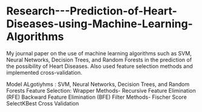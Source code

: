 # Research---Prediction-of-Heart-Diseases-using-Machine-Learning-Algorithms
My journal paper on the use of machine learning algorithms such as SVM, Neural Networks, Decision Trees, and Random Forests in the prediction of the possibility of Heart Diseases. Also used feature selection methods and implemented cross-validation.

Model ALgotiyhms : SVM, Neural Networks, Decision Trees, and Random Forests
Feature Selection: Wrapper Methods- Recursive Feature Elimination (RFE)
                                    Backward Feature Elimination (BFE)
                   Filter Methods-  Fischer Score
                                    SelectKBest
Cross Validation

